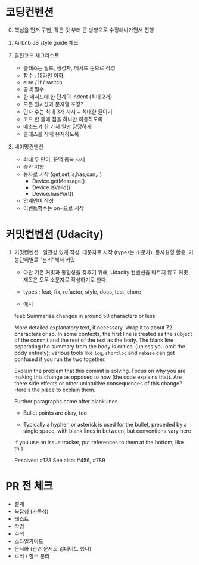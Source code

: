 # 코딩컨벤션

0. 핵심을 먼저 구현, 작은 것 부터 큰 방향으로 수정해나가면서 진행

1. Airbnb JS style guide 체크

2. 클린코드 체크리스트

   + 클래스는 필드, 생성자, 메서드 순으로 작성
   + 함수 : 15라인 이하
   + else / if / switch
   - 공백 필수
   - 한 메서드에 한 단계의 indent (최대 2개)
   - 모든 원시값과 문자열 포장?
   - 인자 수는 최대 3개 까지 + 최대한 줄이기
   - 코드 한 줄에 점을 하나만 허용하도록
   - 메소드가 한 가지 일만 담당하게
   - 클래스를 작게 유지하도록

3. 네이밍컨벤션

   - 최대 두 단어, 문맥 중복 자제
   - 축약 지양
   - 동사로 시작 (get,set,is,has,can,..)
     - Device.getMessage()
     - Device.isValid()
     - Device.hasPort()
   - 업계언어 작성
   - 이벤트함수는 on~으로 시작

# 커밋컨벤션 (Udacity)

1. 커밋컨벤션 : 일관성 있게 작성, 대문자로 시작 (types는 소문자), 동사원형 활용, 기능단위별로 "분리"해서 커밋
   * 다만 기존 커밋과 통일성을 갖추기 위해, Udacity 컨벤션을 따르지 않고 커밋 제목은 모두 소문자로 작성하기로 한다.

   - types : feat, fix, refactor, style, docs, test, chore

   - 예시

   feat: Summarize changes in around 50 characters or less

   More detailed explanatory text, if necessary. Wrap it to about 72
   characters or so. In some contexts, the first line is treated as the
   subject of the commit and the rest of the text as the body. The
   blank line separating the summary from the body is critical (unless
   you omit the body entirely); various tools like `log`, `shortlog`
   and `rebase` can get confused if you run the two together.

   Explain the problem that this commit is solving. Focus on why you
   are making this change as opposed to how (the code explains that).
   Are there side effects or other unintuitive consequences of this
   change? Here's the place to explain them.

   Further paragraphs come after blank lines.

   - Bullet points are okay, too

   - Typically a hyphen or asterisk is used for the bullet, preceded
   by a single space, with blank lines in between, but conventions
   vary here

   If you use an issue tracker, put references to them at the bottom,
   like this:

   Resolves: #123
   See also: #456, #789    



# PR 전 체크

- 설계
- 복잡성 (가독성)
- 테스트
- 작명
- 주석
- 스타일가이드
- 문서화 (관련 문서도 업데이트 했나)
- 로직 / 함수 분리












